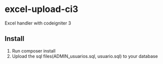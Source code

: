 # excel-upload-ci3
Excel handler with codeigniter 3

## Install
1. Run composer install
2. Upload the sql files(ADMIN_usuarios.sql, usuario.sql) to your database 



